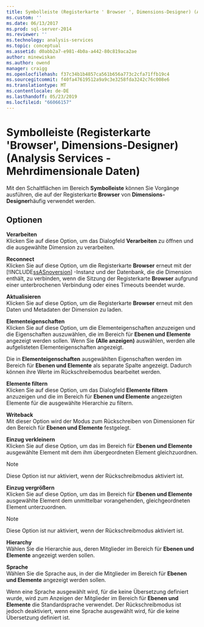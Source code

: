 ```yaml
---
title: Symbolleiste (Registerkarte ' Browser ', Dimensions-Designer) (Analysis Services – mehrdimensionale Daten) | Microsoft-Dokumentation
ms.custom: ''
ms.date: 06/13/2017
ms.prod: sql-server-2014
ms.reviewer: ''
ms.technology: analysis-services
ms.topic: conceptual
ms.assetid: d0abb2a7-e981-4b0a-a442-80c819aca2ae
author: minewiskan
ms.author: owend
manager: craigg
ms.openlocfilehash: f37c34b1b4857ca561b656a773c2cfa71ffb19c4
ms.sourcegitcommit: f40fa47619512a9a9c3e3258fda3242c76c008e6
ms.translationtype: MT
ms.contentlocale: de-DE
ms.lasthandoff: 05/23/2019
ms.locfileid: "66066157"
---
```

# <a name="toolbar-browser-tab-dimension-designer-analysis-services---multidimensional-data"></a>Symbolleiste (Registerkarte 'Browser', Dimensions-Designer) (Analysis Services - Mehrdimensionale Daten)
  Mit den Schaltflächen im Bereich **Symbolleiste** können Sie Vorgänge ausführen, die auf der Registerkarte **Browser** von **Dimensions-Designer**häufig verwendet werden.  
  
## <a name="options"></a>Optionen  
 **Verarbeiten**  
 Klicken Sie auf diese Option, um das Dialogfeld **Verarbeiten** zu öffnen und die ausgewählte Dimension zu verarbeiten.  
  
 **Reconnect**  
 Klicken Sie auf diese Option, um die Registerkarte **Browser** erneut mit der [!INCLUDE[ssASnoversion](../includes/ssasnoversion-md.md)] -Instanz und der Datenbank, die die Dimension enthält, zu verbinden, wenn die Sitzung der Registerkarte **Browser** aufgrund einer unterbrochenen Verbindung oder eines Timeouts beendet wurde.  
  
 **Aktualisieren**  
 Klicken Sie auf diese Option, um die Registerkarte **Browser** erneut mit den Daten und Metadaten der Dimension zu laden.  
  
 **Elementeigenschaften**  
 Klicken Sie auf diese Option, um die Elementeigenschaften anzuzeigen und die Eigenschaften auszuwählen, die im Bereich für **Ebenen und Elemente** angezeigt werden sollen. Wenn Sie **(Alle anzeigen)** auswählen, werden alle aufgelisteten Elementeigenschaften angezeigt.  
  
 Die in **Elementeigenschaften** ausgewählten Eigenschaften werden im Bereich für **Ebenen und Elemente** als separate Spalte angezeigt. Dadurch können ihre Werte im Rückschreibemodus bearbeitet werden.  
  
 **Elemente filtern**  
 Klicken Sie auf diese Option, um das Dialogfeld **Elemente filtern** anzuzeigen und die im Bereich für **Ebenen und Elemente** angezeigten Elemente für die ausgewählte Hierarchie zu filtern.  
  
 **Writeback**  
 Mit dieser Option wird der Modus zum Rückschreiben von Dimensionen für den Bereich für **Ebenen und Elemente** festgelegt.  
  
 **Einzug verkleinern**  
 Klicken Sie auf diese Option, um das im Bereich für **Ebenen und Elemente** ausgewählte Element mit dem ihm übergeordneten Element gleichzuordnen.  
  
> [!NOTE]  
>  Diese Option ist nur aktiviert, wenn der Rückschreibmodus aktiviert ist.  
  
 **Einzug vergrößern**  
 Klicken Sie auf diese Option, um das im Bereich für **Ebenen und Elemente** ausgewählte Element dem unmittelbar vorangehenden, gleichgeordneten Element unterzuordnen.  
  
> [!NOTE]  
>  Diese Option ist nur aktiviert, wenn der Rückschreibmodus aktiviert ist.  
  
 **Hierarchy**  
 Wählen Sie die Hierarchie aus, deren Mitglieder im Bereich für **Ebenen und Elemente** angezeigt werden sollen.  
  
 **Sprache**  
 Wählen Sie die Sprache aus, in der die Mitglieder im Bereich für **Ebenen und Elemente** angezeigt werden sollen.  
  
 Wenn eine Sprache ausgewählt wird, für die keine Übersetzung definiert wurde, wird zum Anzeigen der Mitglieder im Bereich für **Ebenen und Elemente** die Standardsprache verwendet. Der Rückschreibmodus ist jedoch deaktiviert, wenn eine Sprache ausgewählt wird, für die keine Übersetzung definiert ist.  
  
  
